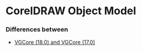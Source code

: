 # CorelDRAW Object Model

### Differences between

* [VGCore (18.0) and VGCore (17.0)](./differences/18-17.md)
